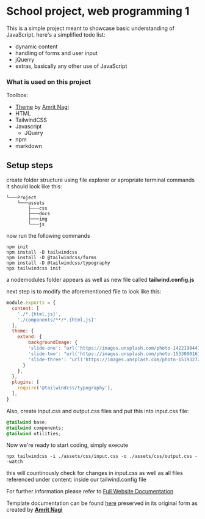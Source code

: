 
# School project, web programming 1

This is a simple project meant to showcase basic understanding of JavaScript.
here's a simplified todo list:
  - dynamic content
  - handling of forms and user input
  - jQuerry
  - extras, basically any other use of JavaScript

### What is used on this project

Toolbox: 

- [Theme](https://github.com/tailwindtoolbox/Nordic-Store) by [Amrit Nagi](https://amritnagi.info/)
- HTML
- TailwindCSS
- Javascript
    - JQuery
- npm
- markdown

## Setup steps

create folder structure using file explorer or apropriate terminal commands
it should look like this:
```
└───Project
    └───assets
        ├───css
        ├───docs
        ├───img
        └───js
```

now run the following commands
```shell
npm init
npm install -D tailwindcss
npm install -D @tailwindcss/forms
npm install -D @tailwindcss/typography
npx tailwindcss init
```

a nodemodules folder appears as well as new file called **tailwind.config.js**

next step is to modify the aforementioned file to look like this:
```js
module.exports = {
  content: [
    './*.{html,js}',
    './components/**/*.{html,js}'
  ],
  theme: {
    extend: {
        backgroundImage: {
        'slide-one': "url('https://images.unsplash.com/photo-1422190441165-ec2956dc9ecc?ixlib=rb-1.2.1&ixid=eyJhcHBfaWQiOjEyMDd9&auto=format&fit=crop&w=1600&q=80')",
        'slide-two': "url('https://images.unsplash.com/photo-1533090161767-e6ffed986c88?ixlib=rb-1.2.1&ixid=eyJhcHBfaWQiOjM0MTM2fQ&auto=format&fit=crop&w=1600&q=80')",
        'slide-three': "url('https://images.unsplash.com/photo-1519327232521-1ea2c736d34d?ixlib=rb-1.2.1&ixid=eyJhcHBfaWQiOjEyMDd9&auto=format&fit=crop&w=1600&q=80')",
      }
    },
  },
  plugins: [
    require('@tailwindcss/typography'),
  ],
}
```
Also, create input.css and output.css files and put this into input.css file:
```css
@tailwind base;
@tailwind components;
@tailwind utilities;
```
Now we're ready to start coding, simply execute 

```npx tailwindcss -i ./assets/css/input.css -o ./assets/css/output.css --watch```

this will countinously check for changes in input.css as well as all files referenced under content: inside our tailwind.config file

For further information please refer to [Full Website Documentation](./assets/docs/website-docs.md)

Template documentation can be found [here](./assets/docs/original-theme-author-readme.md) preserved in its original form as created by **[Amrit Nagi](https://amritnagi.info/)**

